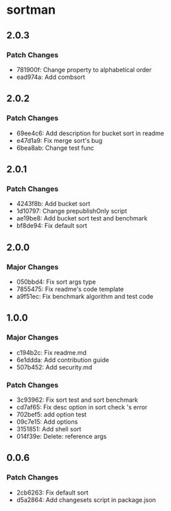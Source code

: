 # sortman

## 2.0.3

### Patch Changes

- 781900f: Change property to alphabetical order
- ead974a: Add combsort

## 2.0.2

### Patch Changes

- 69ee4c6: Add description for bucket sort in readme
- e47d1a9: Fix merge sort's bug
- 6bea8ab: Change test func

## 2.0.1

### Patch Changes

- 4243f8b: Add bucket sort
- 1d10797: Change prepublishOnly script
- ae19be8: Add bucket sort test and benchmark
- bf8de94: Fix default sort

## 2.0.0

### Major Changes

- 050bbd4: Fix sort args type
- 7855475: Fix readme's code template
- a9f51ec: Fix benchmark algorithm and test code

## 1.0.0

### Major Changes

- c194b2c: Fix readme.md
- 6e1ddda: Add contribution guide
- 507b452: Add security.md

### Patch Changes

- 3c93962: Fix sort test and sort benchmark
- cd7af65: Fix desc option in sort check 's error
- 702bef5: add option test
- 09c7e15: Add options
- 3151851: Add shell sort
- 014f39e: Delete: reference args

## 0.0.6

### Patch Changes

- 2cb6263: Fix default sort
- d5a2864: Add changesets script in package.json
